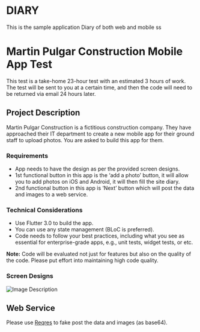 # DIARY

This is the sample application Diary of both web and mobile
ss
# Martin Pulgar Construction Mobile App Test

This test is a take-home 23-hour test with an estimated 3 hours of work. The test will be sent to you at a certain time, and then the code will need to be returned via email 24 hours later.

## Project Description

Martin Pulgar Construction is a fictitious construction company. They have approached their IT department to create a new mobile app for their ground staff to upload photos. You are asked to build this app for them.

### Requirements

- App needs to have the design as per the provided screen designs.
- 1st functional button in this app is the ‘add a photo’ button, it will allow you to add photos on iOS and Android, it will then fill the site diary.
- 2nd functional button in this app is ‘Next’ button which will post the data and images to a web service.

### Technical Considerations

- Use Flutter 3.0 to build the app.
- You can use any state management (BLoC is preferred).
- Code needs to follow your best practices, including what you see as essential for enterprise-grade apps, e.g., unit tests, widget tests, or etc.

**Note:** Code will be evaluated not just for features but also on the quality of the code. Please put effort into maintaining high code quality.

### Screen Designs

<img src="https://github.com/mausamRayamajhi/DIARY/assets/28975010/09ac8c32-e409-4f49-8219-e879051febbf" alt="Image Description">

## Web Service

Please use [Reqres](https://reqres.in/) to fake post the data and images (as base64).
